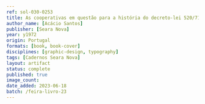 ```yaml
---
ref: sol-030-0253
title: As cooperativas em questão para a história do decreto-lei 520/71
author_name: [Acácio Santos]
publisher: [Seara Nova]
year: y1972
origin: Portugal
formats: [book, book-cover]
disciplines: [graphic-design, typography]
tags: [Cadernos Seara Nova]
layout: artifact
status: complete
published: true
image_count:
date_added: 2023-06-18
batch: /feira-livro-23
---
```

